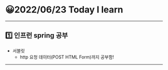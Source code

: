 # 😀2022/06/23 Today I learn
-------------------------
## 1️⃣ 인프런 spring 공부
  * 서블릿
    * http 요청 데이터(POST HTML Form)까지 공부함!
------------------------
